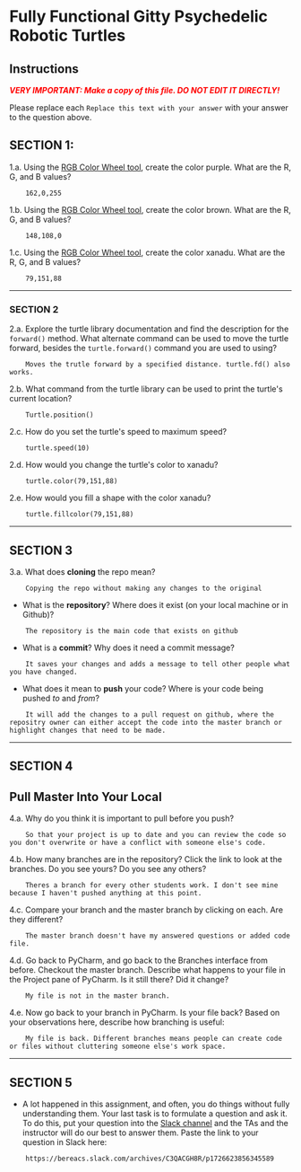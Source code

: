 # Fully Functional Gitty Psychedelic Robotic Turtles

## Instructions

**_<span style="color:red">
    VERY IMPORTANT: Make a copy of this file. DO NOT EDIT IT DIRECTLY!
</span>_**

Please replace each `Replace this text with your answer` 
with your answer to the question above.

## SECTION 1: 

1.a. Using the [RGB Color Wheel tool](https://colorspire.com/rgb-color-wheel/), create the color purple. 
     What are the R, G, and B values?

```
    162,0,255
```

1.b. Using the [RGB Color Wheel tool](https://colorspire.com/rgb-color-wheel/), create the color brown. 
     What are the R, G, and B values? 

```
    148,108,0
```

1.c. Using the [RGB Color Wheel tool](https://colorspire.com/rgb-color-wheel/), create the color xanadu. 
     What are the R, G, and B values?

```
    79,151,88
```

---

### SECTION 2

2.a. Explore the turtle library documentation and find the description for the 
     `forward()` method. What alternate command can be used to move the turtle forward, 
     besides the `turtle.forward()` command you are used to using?

```
    Moves the trutle forward by a specified distance. turtle.fd() also works.
```

2.b. What command from the turtle library can be used to print the turtle's current 
   location?
   
```
    Turtle.position()
```

2.c. How do you set the turtle's speed to maximum speed?
   
```
    turtle.speed(10)
```

2.d. How would you change the turtle's color to xanadu? 

```
    turtle.color(79,151,88)
```

2.e. How would you fill a shape with the color xanadu?

```
    turtle.fillcolor(79,151,88)
```

---

## SECTION 3

3.a. What does **cloning** the repo mean?

```
    Copying the repo without making any changes to the original
```


- What is the **repository**? Where does it exist (on your local machine or in Github)?

```
    The repository is the main code that exists on github
```


- What is a **commit**? Why does it need a commit message?

```
    It saves your changes and adds a message to tell other people what you have changed.
```


- What does it mean to **push** your code? Where is your code being pushed _to_ and _from_?

```
    It will add the changes to a pull request on github, where the repositry owner can either accept the code into the master branch or highlight changes that need to be made.
```

---

## SECTION 4

## Pull Master Into Your Local

4.a. Why do you think it is important to pull before you push?

```
    So that your project is up to date and you can review the code so you don't overwrite or have a conflict with someone else's code.
```

4.b. How many branches are in the repository?
     Click the link to look at the branches. Do you see yours? Do you see any others? 

```
    Theres a branch for every other students work. I don't see mine because I haven't pushed anything at this point.
```


4.c. Compare your branch and the master branch by clicking on each. Are they different?

```
    The master branch doesn't have my answered questions or added code file.
```


4.d. Go back to PyCharm, and go back to the Branches interface from before. Checkout the 
     master branch.
     Describe what happens to your file in the Project pane of PyCharm. Is it still 
     there? Did it change?

```
    My file is not in the master branch.
```


4.e. Now go back to your branch in PyCharm. Is your file back? Based on your observations
     here, describe how branching is useful:

```
    My file is back. Different branches means people can create code or files without cluttering someone else's work space.
```

---

## SECTION 5
- A lot happened in this assignment, and often, you do things without fully 
  understanding them. Your last task is to formulate a question and ask it. 
  To do this, put your question into the [Slack channel](https://bereacs.slack.com/archives/C3QACGH8R) and the TAs and the instructor 
  will do our best to answer them. Paste the link to your question in Slack here:

```
    https://bereacs.slack.com/archives/C3QACGH8R/p1726623856345589
```



